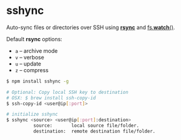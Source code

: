 # sshync

Auto-sync files or directories over SSH using [**rsync**](https://github.com/mattijs/node-rsync) and [fs.**watch**()](https://nodejs.org/docs/latest/api/fs.html#fs_fs_watch_filename_options_listener).

Default **rsync** options:
* `a` – archive mode
* `v` – verbose
* `u` – update
* `z` – compress

```bash
$ npm install sshync -g

# Optional: Copy local SSH key to destination
# OSX: $ brew install ssh-copy-id
$ ssh-copy-id <user@ip[:port]>
```

```bash
# initialize sshync
$ sshync <source> <user@ip[:port]:destination>
          source:       local source file/folder.
          destination:  remote destination file/folder.
```
